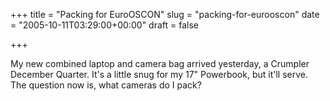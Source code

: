 +++
title = "Packing for EuroOSCON"
slug = "packing-for-eurooscon"
date = "2005-10-11T03:29:00+00:00"
draft = false

+++

My new combined laptop and camera bag arrived yesterday, a Crumpler December Quarter. It's a little snug for my 17" Powerbook, but it'll serve. The question now is, what cameras do I pack?
